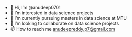 - 👋 Hi, I’m @anudeep0701
- 👀 I’m interested in data science projects
- 🌱 I’m currently pursuing masters in data science at MTU
- 💞️ I’m looking to collaborate on data science projects
- 📫 How to reach me  [anudeepreddy.p7@gmail.com](https://www.linkedin.com/in/anudeepreddy94/)

<!---
anudeep0701/anudeep0701 is a ✨ special ✨ repository because its `README.md` (this file) appears on your GitHub profile.
You can click the Preview link to take a look at your changes.
--->
